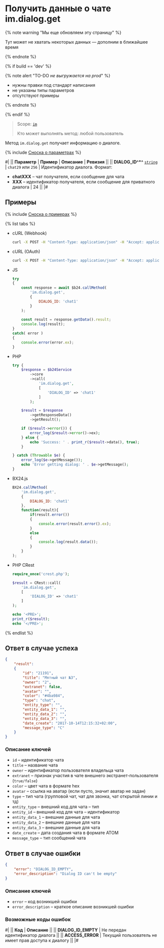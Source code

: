 # Получить данные о чате im.dialog.get

{% note warning "Мы еще обновляем эту страницу" %}

Тут может не хватать некоторых данных — дополним в ближайшее время

{% endnote %}

{% if build == 'dev' %}

{% note alert "TO-DO _не выгружается на prod_" %}

- нужны правки под стандарт написания
- не указаны типы параметров
- отсутствуют примеры

{% endnote %}

{% endif %}

> Scope: [`im`](../scopes/permissions.md)
>
> Кто может выполнять метод: любой пользователь

Метод `im.dialog.get` получает информацию о диалоге.

{% include [Сноска о параметрах](../../_includes/required.md) %}

#|
|| **Параметр** | **Пример** | **Описание** | **Ревизия** ||
|| **DIALOG_ID^*^**
[`string`](../data-types.md) | `chat29`
или
`256` | Идентификатор диалога. Формат:
- **chatXXX** – чат получателя, если сообщение для чата
- **XXX** – идентификатор получателя, если сообщение для приватного диалога | 24 ||
|#

## Примеры

{% include [Сноска о примерах](../../_includes/examples.md) %}

{% list tabs %}

- cURL (Webhook)

    ```bash
    curl -X POST -H "Content-Type: application/json" -H "Accept: application/json" -d '{"DIALOG_ID":"chat1"}' https://**put_your_bitrix24_address**/rest/**put_your_user_id_here**/**put_your_webbhook_here**/im.dialog.get
    ```

- cURL (OAuth)

    ```bash
    curl -X POST -H "Content-Type: application/json" -H "Accept: application/json" -d '{"DIALOG_ID":"chat1","auth":"**put_access_token_here**"}' https://**put_your_bitrix24_address**/rest/im.dialog.get
    ```

- JS


    ```js
    try
    {
    	const response = await $b24.callMethod(
    		'im.dialog.get',
    		{
    			DIALOG_ID: 'chat1'
    		}
    	);
    	
    	const result = response.getData().result;
    	console.log(result);
    }
    catch( error )
    {
    	console.error(error.ex);
    }
    ```

- PHP


    ```php
    try {
        $response = $b24Service
            ->core
            ->call(
                'im.dialog.get',
                [
                    'DIALOG_ID' => 'chat1'
                ]
            );
    
        $result = $response
            ->getResponseData()
            ->getResult();
    
        if ($result->error()) {
            error_log($result->error()->ex);
        } else {
            echo 'Success: ' . print_r($result->data(), true);
        }
    
    } catch (Throwable $e) {
        error_log($e->getMessage());
        echo 'Error getting dialog: ' . $e->getMessage();
    }
    ```

- BX24.js

    ```js
    BX24.callMethod(
        'im.dialog.get',
        {
            DIALOG_ID: 'chat1'
        },
        function(result){
            if(result.error())
            {
                console.error(result.error().ex);
            }
            else
            {
                console.log(result.data());
            }
        }
    );
    ```

- PHP CRest

    ```php
    require_once('crest.php');

    $result = CRest::call(
        'im.dialog.get',
        [
            'DIALOG_ID' => 'chat1'
        ]
    );

    echo '<PRE>';
    print_r($result);
    echo '</PRE>';
    ```

{% endlist %}

## Ответ в случае успеха

```json
{
    "result":
    {
        "id": "21191",
        "title": "Мятный чат №3",
        "owner": "2",
        "extranet": false,
        "avatar": "",
        "color": "#4ba984",
        "type": "chat",
        "entity_type": "",
        "entity_data_1": "",
        "entity_data_2": "",
        "entity_data_3": "",
        "date_create": "2017-10-14T12:15:32+02:00",
        "message_type": "C"
    }
}
```

### Описание ключей

- `id` – идентификатор чата
- `title` – название чата
- `owner` – идентификатор пользователя владельца чата
- `extranet` – признак участия в чате внешнего экстранет-пользователя (`true/false`)
- `color` – цвет чата в формате hex
- `avatar` – ссылка на аватар (если пусто, значит аватар не задан)
- `type` – тип чата (групповой чат, чат для звонка, чат открытой линии и тд)
- `entity_type` – внешний код для чата – тип
- `entity_id` – внешний код для чата – идентификатор
- `entity_data_1` – внешние данные для чата
- `entity_data_2` – внешние данные для чата
- `entity_data_3` – внешние данные для чата
- `date_create` – дата создания чата в формате АТОМ
- `message_type` – тип сообщений чата

## Ответ в случае ошибки

```json
{
    "error": "DIALOG_ID_EMPTY",
    "error_description": "Dialog ID can't be empty"
}
```

### Описание ключей

- `error` – код возникшей ошибки
- `error_description` – краткое описание возникшей ошибки

### Возможные коды ошибок

#|
|| **Код** | **Описание** ||
|| **DIALOG_ID_EMPTY** | Не передан идентификатор диалога ||
|| **ACCESS_ERROR** | Текущий пользователь не имеет прав доступа к диалогу ||
|#